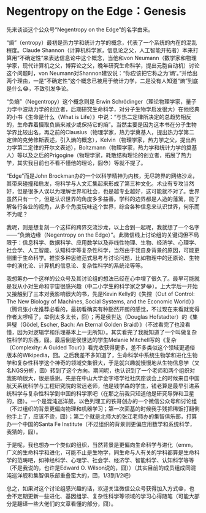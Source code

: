 # Negentropy on the Edge：Genesis

先来谈谈这个公众号“Negentropy on the Edge”的名字由来。

“熵”（entropy）最初是热力学和统计力学的概念，代表了一个系统的内在的混乱程度。Claude Shannon（计算机科学家，信息论之父，人工智能开拓者）本来打算用“不确定性”来表达信息论中这个概念，当他和von Neumann（数学家和物理学家，现代计算机之父，博弈论之父，晚年研究生命科学，提出元胞自动机）讨论这个问题时，von Neumann对Shannon建议说：“你应该把它称之为‘熵’。”并给出两个理由，一是“不确定性”这个概念已被用于统计力学，二是没有人知道“熵”到底是什么😂，不致引发争论。

“负熵”（Negentropy）这个概念则是 Erwin Schrödinger（理论物理学家，量子力学中波动力学的创立者，后期研究生命科学，对分子生物学启发很大）在他经典的小书《生命是什么（What is Life）》中说：“与热二定律所决定的总趋势相反的，生命靠着摄取负熵来减少或保持它的熵”。当然主要是因为这本书在分子生物学界比较出名，再之前的Clausius（物理学家，热力学奠基人，提出热力学第二定律的克劳修斯表述，引入熵的概念），Kelvin（物理学家，热力学之父，提出热力学第二定律的开尔文表述），Boltzmann（物理学家，热力学和统计力学的奠基人）等以及之后的Prigogine（物理学家，耗散结构理论的创立者，拓展了热力学，其实我目前也不看不懂他的理论，囧😳）等就不提了。

 “Edge”而是John Brockman办的一个以科学精神为内核，无尽跨界的网络沙龙，其带来碰撞和启发，将科学与人文汇集起来形成了第三种文化。术业有专攻当然好，但是很多人误以为理解世界和社会，也是越专业越好，这可能就不对了。世界虽然只有一个，但是认识世界的角度多多益善。学科的边界都是人造的藩篱，能了解各行各业的视角，从多个角度玩味这个世界，综合各种信息来认识世界，何乐而不为呢？

我呢，则是想复刻一个这样的跨界交流沙龙，以上合到一起呢，我就想了一个名字——“负熵边缘（Negentropy on the Edge）”。此微信线上讨论组的关键词但不局限于：信息科学、数据科学、应用数学以及非线性物理、生物、经济学、心理学、社会学、人工智能、认知科学等复杂性科学，当然由于我自身背景的原因，可能更侧重于生命科学。推崇多种思维范式思考与讨论问题，比如物理中的还原论、生物中的演化论、计算机的信息论、复杂性科学的系统论等等。

 我想筹办一个这样的公众号及其讨论组的想法已经在心中埋了很久了。最早可能就是我从小对生命和宇宙很感兴趣（中二小学生的科学家之梦😂）。上大学后一开始又接触到了三本对我影响很大的书，先是Kevin Kelly的《失控（Out of Control: The New Biology of Machines, Social Systems, and the Economic World）》（腾讯张小龙推荐必看的，最初看确实有种豁然开朗的感觉，不过现在来看就觉得作者太啰嗦了，举例太多太长，囧）；再是侯世达（Douglas Hofstadter）的《集异璧（Gödel, Escher, Bach: An Eternal Golden Braid）》（不过看完了也没看懂，因为对逻辑学和乐理基本上一无所知）。其实看完了我就知道了一个叫做复杂性科学的东西，囧。最后倒是侯世达的学生Melanie Mitchell写的《复杂（Complexity: A Guided Tour）》看完收获得更多，差不多类似这个领域更通俗版本的Wikipedia，囧。之后我差不多知道了，生命科学中系统生物学和进化生物学和复杂性科学这个神奇的领域交集很大，于是就兴趣就慢慢地从生物信息学（又名NGS分析，囧）转到了这个方向。期间呢，也认识到了一个老师和两个组织对我影响很大，很是感谢。先是在中山大学金字塔学社社庆座谈会上的时候来自中国航天系统科学与工程研究院的常远老师，他是钱学森的学生，钱老算是最早引进系统科学与复杂性科学到中国的科学家吧（在那之前我只知道他是研究导弹和卫星的，囧）。一个是混沌巡洋舰，以色列理工的铁哥创办的一个微信公众号和讨论组（不过组织的背景更偏向物理和机器学习；第一次面基的时候我手残把稀饭打翻倒他手上了，应该不烫，囧）；第二个就是北师大的张江老师办的集智俱乐部，打算办一个中国的Santa Fe Institute（不过组织的背景则更偏应用数学和系统科学，我猜的，囧）。

于是呢，我也想办一个类似的组织，当然背景是更偏向生命科学与进化（emm，广义的生命科学和进化，可能不止是生物学，同生命与人有关的学科都算是生命科学的范畴吧，如神经科学、心理学、社会学、经济学、智能科学、认知科学等等（不是我说的，也许是Edward O. Wilson说的，囧））（其实目前的成员组成同混沌巡洋舰和集智俱乐部重叠蛮大的，囧，1/3到1/2吧）

总之，如果对这个讨论组感兴趣的话，欢迎关注微信公众号获得加入方式😁，也会不定期更新一些进化、基因组学、复杂性科学等领域的学习心得随笔（可能大部分是翻译一些大佬们的文章看懂的部分，囧）。